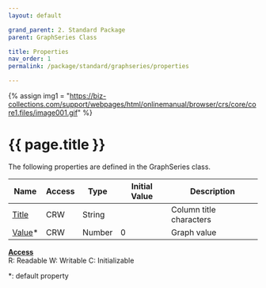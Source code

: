 ```yaml
---
layout: default

grand_parent: 2. Standard Package
parent: GraphSeries Class

title: Properties
nav_order: 1
permalink: /package/standard/graphseries/properties

---
```

{% assign img1 = "https://biz-collections.com/support/webpages/html/onlinemanual/browser/crs/core/core1.files/image001.gif" %}


# {{ page.title }}


The following properties are defined in the GraphSeries class.

|Name       | Access | Type   | Initial Value | Description |
|----------	|--------|--------|---------------|-------------|
|[Title](/package/standard/graphseries/properties/title) | CRW | String |   | Column title characters            |
|[Value](/package/standard/graphseries/properties/value)* | CRW |Number | 0 | Graph value |

<u><b>Access</b></u><br>
R: Readable
W: Writable
C: Initializable

*: default property
